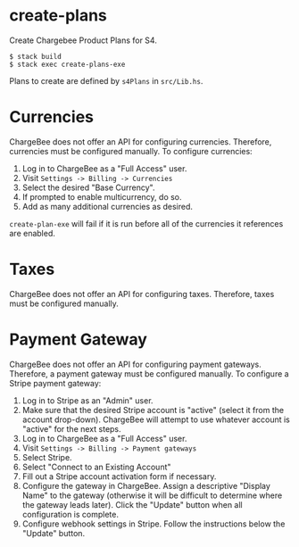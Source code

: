 # create-plans

Create Chargebee Product Plans for S4.

    $ stack build
    $ stack exec create-plans-exe

Plans to create are defined by `s4Plans` in `src/Lib.hs`.

# Currencies

ChargeBee does not offer an API for configuring currencies.
Therefore, currencies must be configured manually.
To configure currencies:

1. Log in to ChargeBee as a "Full Access" user.
2. Visit `Settings -> Billing -> Currencies`
3. Select the desired "Base Currency".
4. If prompted to enable multicurrency, do so.
5. Add as many additional currencies as desired.

`create-plan-exe` will fail if it is run before all of the currencies it references are enabled.

# Taxes

ChargeBee does not offer an API for configuring taxes.
Therefore, taxes must be configured manually.

# Payment Gateway

ChargeBee does not offer an API for configuring payment gateways.
Therefore, a payment gateway must be configured manually.
To configure a Stripe payment gateway:

1. Log in to Stripe as an "Admin" user.
2. Make sure that the desired Stripe account is "active"
   (select it from the account drop-down).
   ChargeBee will attempt to use whatever account is "active" for the next steps.
3. Log in to ChargeBee as a "Full Access" user.
4. Visit `Settings -> Billing -> Payment gateways`
5. Select Stripe.
6. Select "Connect to an Existing Account"
7. Fill out a Stripe account activation form if necessary.
8. Configure the gateway in ChargeBee.
   Assign a descriptive "Display Name" to the gateway
   (otherwise it will be difficult to determine where the gateway leads later).
   Click the "Update" button when all configuration is complete.
9. Configure webhook settings in Stripe.
   Follow the instructions below the "Update" button.
